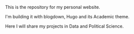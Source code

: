 This is the repository for my personal website.

I'm building it with blogdown, Hugo and its Academic theme.

Here I will share my projects in Data and Political Science.